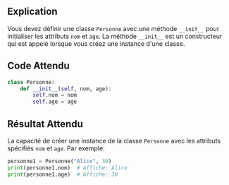 ## Explication

Vous devez définir une classe `Personne` avec une méthode `__init__` pour initialiser les attributs `nom` et `age`. La méthode `__init__` est un constructeur qui est appelé lorsque vous créez une instance d'une classe.

## Code Attendu

```python
class Personne:
    def __init__(self, nom, age):
        self.nom = nom
        self.age = age
```

## Résultat Attendu

La capacité de créer une instance de la classe `Personne` avec les attributs spécifiés `nom` et `age`. Par exemple:

```python
personne1 = Personne("Alice", 30)
print(personne1.nom)  # Affiche: Alice
print(personne1.age)  # Affiche: 30
```
